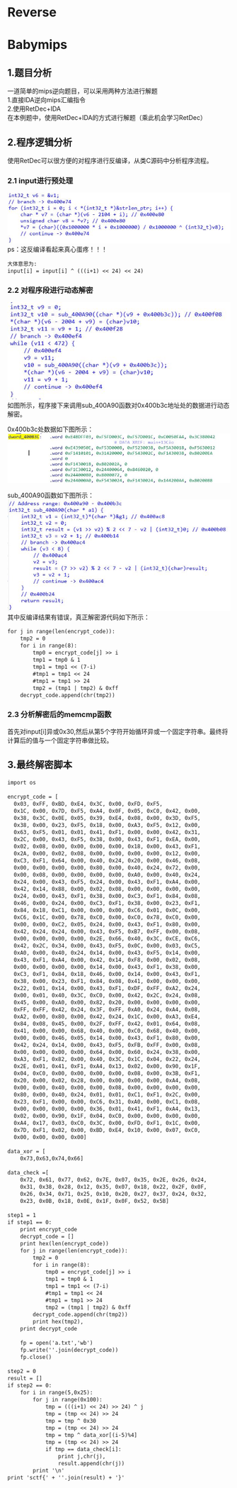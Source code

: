 # Reverse #
# Babymips #
## 1.题目分析 ##
一道简单的mips逆向题目，可以采用两种方法进行解题  
1.直接IDA逆向mips汇编指令  
2.使用RetDec+IDA  
在本例题中，使用RetDec+IDA的方式进行解题（乘此机会学习RetDec）
## 2.程序逻辑分析 ##
使用RetDec可以很方便的对程序进行反编译，从类C源码中分析程序流程。  
### 2.1 input进行预处理 ###
![step1](https://raw.githubusercontent.com/fade-vivida/CTF/master/sctf2018/reverse/picture/babymips1.JPG)  
ps：这反编译看起来真心蛋疼！！！  

	大体意思为:
    input[i] = input[i] ^ (((i+1) << 24) << 24)
### 2.2 对程序段进行动态解密 ###

![step2](https://raw.githubusercontent.com/fade-vivida/CTF/master/sctf2018/reverse/picture/babymips3.JPG)  
如图所示，程序接下来调用sub\_400A90函数对0x400b3c地址处的数据进行动态解密。  

0x400b3c处数据如下图所示：  
![data](https://raw.githubusercontent.com/fade-vivida/CTF/master/sctf2018/reverse/picture/babymips4.JPG)  

sub\_400A90函数如下图所示：    
![](https://raw.githubusercontent.com/fade-vivida/CTF/master/sctf2018/reverse/picture/babymips2.JPG)  
其中反编译结果有错误，真正解密源代码如下所示： 
 
    for j in range(len(encrypt_code)):
		tmp2 = 0
		for i in range(8):
			tmp0 = encrypt_code[j] >> i
			tmp1 = tmp0 & 1
			tmp1 = tmp1 << (7-i)
			#tmp1 = tmp1 << 24
			#tmp1 = tmp1 >> 24
			tmp2 = (tmp1 | tmp2) & 0xff
		decrypt_code.append(chr(tmp2))
### 2.3 分析解密后的memcmp函数 ###
首先对input[i]异或0x30,然后从第5个字符开始循环异或一个固定字符串。最终将计算后的值与一个固定字符串做比较。
## 3.最终解密脚本 ##
    import os
    
    encrypt_code = [
      0x03, 0xFF, 0xBD, 0xE4, 0x3C, 0x00, 0xFD, 0xF5, 
      0x1C, 0x00, 0x7D, 0xF5, 0xA4, 0x0F, 0x05, 0xC0, 0x42, 0x00, 
      0x38, 0x3C, 0x0E, 0x05, 0x39, 0xE4, 0x08, 0x00, 0x3D, 0xF5, 
      0x38, 0x00, 0x23, 0xF5, 0x18, 0x00, 0xA3, 0xF5, 0x12, 0x00, 
      0x63, 0xF5, 0x01, 0x01, 0x41, 0xF1, 0x00, 0x00, 0x42, 0x31, 
      0x2C, 0x00, 0x43, 0xF5, 0x38, 0x00, 0x43, 0xF1, 0xEA, 0x00, 
      0x02, 0x08, 0x00, 0x00, 0x00, 0x00, 0x18, 0x00, 0x43, 0xF1, 
      0x2A, 0x00, 0x02, 0x08, 0x00, 0x00, 0x00, 0x00, 0x12, 0x00, 
      0xC3, 0xF1, 0x64, 0x00, 0x40, 0x24, 0x20, 0x00, 0x46, 0x08, 
      0x00, 0x00, 0x00, 0x00, 0x80, 0x00, 0x40, 0x24, 0x72, 0x00, 
      0x00, 0x08, 0x00, 0x00, 0x00, 0x00, 0xA0, 0x00, 0x40, 0x24, 
      0x24, 0x00, 0x43, 0xF5, 0x24, 0x00, 0x43, 0xF1, 0xA4, 0x00, 
      0x42, 0x14, 0x88, 0x00, 0x02, 0x08, 0x00, 0x00, 0x00, 0x00, 
      0x24, 0x00, 0x43, 0xF1, 0x38, 0x00, 0xC3, 0xF1, 0x84, 0x08, 
      0x46, 0x00, 0x24, 0x00, 0xC3, 0xF1, 0x38, 0x00, 0x23, 0xF1, 
      0x84, 0x18, 0xC1, 0x00, 0x00, 0x00, 0xC6, 0x01, 0x0C, 0x00, 
      0xC6, 0x1C, 0x00, 0x78, 0xC0, 0x00, 0xC0, 0x78, 0xC0, 0x00, 
      0x00, 0x00, 0xC2, 0x05, 0x24, 0x00, 0x43, 0xF1, 0x80, 0x00, 
      0x42, 0x24, 0x24, 0x00, 0x43, 0xF5, 0xB7, 0xFF, 0x00, 0x08, 
      0x00, 0x00, 0x00, 0x00, 0x2E, 0x66, 0x40, 0x3C, 0xCE, 0xC6, 
      0x42, 0x2C, 0x34, 0x00, 0x43, 0xF5, 0x0C, 0x00, 0x03, 0xC5, 
      0xA0, 0x00, 0x40, 0x24, 0x14, 0x00, 0x43, 0xF5, 0x14, 0x00, 
      0x43, 0xF1, 0xA4, 0x00, 0x42, 0x14, 0xF8, 0x00, 0x02, 0x08, 
      0x00, 0x00, 0x00, 0x00, 0x14, 0x00, 0x43, 0xF1, 0x38, 0x00, 
      0xC3, 0xF1, 0x84, 0x18, 0x46, 0x00, 0x14, 0x00, 0x43, 0xF1, 
      0x38, 0x00, 0x23, 0xF1, 0x84, 0x08, 0x41, 0x00, 0x00, 0x00, 
      0x22, 0x01, 0x14, 0x00, 0x43, 0xF1, 0xDF, 0xFF, 0xA2, 0x24, 
      0x00, 0x01, 0x40, 0x3C, 0xC0, 0x00, 0x42, 0x2C, 0x24, 0x08, 
      0x45, 0x00, 0xA0, 0x00, 0x82, 0x20, 0x00, 0x00, 0x00, 0x00, 
      0xFF, 0xFF, 0x42, 0x24, 0x3F, 0xFF, 0xA0, 0x24, 0xA4, 0x08, 
      0xA2, 0x00, 0x80, 0x00, 0x42, 0x24, 0x1C, 0x00, 0xA3, 0xE4, 
      0x84, 0x08, 0x45, 0x00, 0x2F, 0xFF, 0x42, 0x01, 0x64, 0x08, 
      0x41, 0x00, 0x00, 0x68, 0x40, 0x00, 0xC0, 0x68, 0x40, 0x00, 
      0x00, 0x00, 0x46, 0x05, 0x14, 0x00, 0x43, 0xF1, 0x80, 0x00, 
      0x42, 0x24, 0x14, 0x00, 0x43, 0xF5, 0xFB, 0xFF, 0x00, 0x08, 
      0x00, 0x00, 0x00, 0x00, 0x64, 0x00, 0x60, 0x24, 0x38, 0x00, 
      0xA3, 0xF1, 0x82, 0x00, 0x40, 0x3C, 0x1C, 0x04, 0x22, 0x24, 
      0x2E, 0x01, 0x41, 0xF1, 0xA4, 0x13, 0x02, 0x00, 0x90, 0x1F, 
      0x04, 0xC0, 0x00, 0x00, 0x00, 0x00, 0x08, 0x00, 0x3B, 0xF1, 
      0x20, 0x00, 0x02, 0x28, 0x00, 0x00, 0x00, 0x00, 0xA4, 0x08, 
      0x00, 0x00, 0x40, 0x00, 0x00, 0x08, 0x00, 0x00, 0x00, 0x00, 
      0x80, 0x00, 0x40, 0x24, 0x01, 0x01, 0xC1, 0xF1, 0x2C, 0x00, 
      0x23, 0xF1, 0x00, 0x00, 0xC6, 0x31, 0xA0, 0x00, 0xC1, 0x08, 
      0x00, 0x00, 0x00, 0x00, 0x36, 0x01, 0x41, 0xF1, 0xA4, 0x13, 
      0x02, 0x00, 0x90, 0x1F, 0x04, 0xC0, 0x00, 0x00, 0x00, 0x00, 
      0xA4, 0x17, 0x03, 0xC0, 0x3C, 0x00, 0xFD, 0xF1, 0x1C, 0x00, 
      0x7D, 0xF1, 0x02, 0x00, 0xBD, 0xE4, 0x10, 0x00, 0x07, 0xC0, 
      0x00, 0x00, 0x00, 0x00]
    
    data_xor = [
    	0x73,0x63,0x74,0x66]
    
    data_check =[
    	0x72, 0x61, 0x77, 0x62, 0x7E, 0x07, 0x35, 0x2E, 0x26, 0x24, 
      	0x31, 0x38, 0x28, 0x12, 0x35, 0x07, 0x18, 0x22, 0x2F, 0x0F, 
      	0x26, 0x34, 0x71, 0x25, 0x10, 0x20, 0x27, 0x37, 0x24, 0x32, 
      	0x23, 0x0B, 0x18, 0x0E, 0x1F, 0x0F, 0x52, 0x5B]
    
    step1 = 1
    if step1 == 0:
    	print encrypt_code
    	decrypt_code = []
    	print hex(len(encrypt_code))
    	for j in range(len(encrypt_code)):
    		tmp2 = 0
    		for i in range(8):
    			tmp0 = encrypt_code[j] >> i
    			tmp1 = tmp0 & 1
    			tmp1 = tmp1 << (7-i)
    			#tmp1 = tmp1 << 24
    			#tmp1 = tmp1 >> 24
    			tmp2 = (tmp1 | tmp2) & 0xff
    		decrypt_code.append(chr(tmp2))
    		print hex(tmp2),
    	print decrypt_code
    
    	fp = open('a.txt','wb')
    	fp.write(''.join(decrypt_code))
    	fp.close()
    
    step2 = 0
    result = []
    if step2 == 0:
    	for i in range(5,0x25):
    		for j in range(0x100):
    			tmp = (((i+1) << 24) >> 24) ^ j
    			tmp = (tmp << 24) >> 24
    			tmp = tmp ^ 0x30
    			tmp = (tmp << 24) >> 24
    			tmp = tmp ^ data_xor[(i-5)%4]
    			tmp = (tmp << 24) >> 24
    			if tmp == data_check[i]:
    				print j,chr(j),
    				result.append(chr(j))
    		print '\n'
    print 'sctf{' + ''.join(result) + '}'

